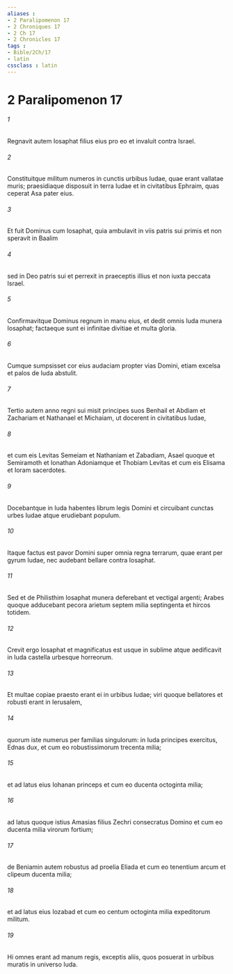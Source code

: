 ```yaml
---
aliases : 
- 2 Paralipomenon 17
- 2 Chroniques 17
- 2 Ch 17
- 2 Chronicles 17
tags : 
- Bible/2Ch/17
- latin
cssclass : latin
---
```


# 2 Paralipomenon 17

###### 1
Regnavit autem Iosaphat filius eius pro eo et invaluit contra Israel. 
###### 2
Constituitque militum numeros in cunctis urbibus Iudae, quae erant vallatae muris; praesidiaque disposuit in terra Iudae et in civitatibus Ephraim, quas ceperat Asa pater eius.
###### 3
Et fuit Dominus cum Iosaphat, quia ambulavit in viis patris sui primis et non speravit in Baalim 
###### 4
sed in Deo patris sui et perrexit in praeceptis illius et non iuxta peccata Israel. 
###### 5
Confirmavitque Dominus regnum in manu eius, et dedit omnis Iuda munera Iosaphat; factaeque sunt ei infinitae divitiae et multa gloria. 
###### 6
Cumque sumpsisset cor eius audaciam propter vias Domini, etiam excelsa et palos de Iuda abstulit.
###### 7
Tertio autem anno regni sui misit principes suos Benhail et Abdiam et Zachariam et Nathanael et Michaiam, ut docerent in civitatibus Iudae, 
###### 8
et cum eis Levitas Semeiam et Nathaniam et Zabadiam, Asael quoque et Semiramoth et Ionathan Adoniamque et Thobiam Levitas et cum eis Elisama et Ioram sacerdotes. 
###### 9
Docebantque in Iuda habentes librum legis Domini et circuibant cunctas urbes Iudae atque erudiebant populum.
###### 10
Itaque factus est pavor Domini super omnia regna terrarum, quae erant per gyrum Iudae, nec audebant bellare contra Iosaphat. 
###### 11
Sed et de Philisthim Iosaphat munera deferebant et vectigal argenti; Arabes quoque adducebant pecora arietum septem milia septingenta et hircos totidem.
###### 12
Crevit ergo Iosaphat et magnificatus est usque in sublime atque aedificavit in Iuda castella urbesque horreorum. 
###### 13
Et multae copiae praesto erant ei in urbibus Iudae; viri quoque bellatores et robusti erant in Ierusalem, 
###### 14
quorum iste numerus per familias singulorum: in Iuda principes exercitus, Ednas dux, et cum eo robustissimorum trecenta milia; 
###### 15
et ad latus eius Iohanan princeps et cum eo ducenta octoginta milia; 
###### 16
ad latus quoque istius Amasias filius Zechri consecratus Domino et cum eo ducenta milia virorum fortium; 
###### 17
de Beniamin autem robustus ad proelia Eliada et cum eo tenentium arcum et clipeum ducenta milia; 
###### 18
et ad latus eius Iozabad et cum eo centum octoginta milia expeditorum militum. 
###### 19
Hi omnes erant ad manum regis, exceptis aliis, quos posuerat in urbibus muratis in universo Iuda.
